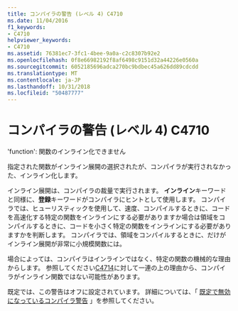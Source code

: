 ```yaml
---
title: コンパイラの警告 (レベル 4) C4710
ms.date: 11/04/2016
f1_keywords:
- C4710
helpviewer_keywords:
- C4710
ms.assetid: 76381ec7-3fc1-4bee-9a0a-c2c8307b92e2
ms.openlocfilehash: 0f8e66982192f8af6498c9151d32a44226e0560a
ms.sourcegitcommit: 6052185696adca270bc9bdbec45a626dd89cdcdd
ms.translationtype: MT
ms.contentlocale: ja-JP
ms.lasthandoff: 10/31/2018
ms.locfileid: "50487777"
---
```

# <a name="compiler-warning-level-4-c4710"></a>コンパイラの警告 (レベル 4) C4710

'function': 関数のインライン化できません

指定された関数がインライン展開の選択されたが、コンパイラが実行されなかった、インライン化します。

インライン展開は、コンパイラの裁量で実行されます。 **インライン**キーワードと同様に、**登録**キーワードがコンパイラにヒントとして使用します。 コンパイラでは、ヒューリスティックを使用して、速度、コンパイルするときに、コードを高速化する特定の関数をインラインにする必要がありますか場合は領域をコンパイルするときに、コードを小さく特定の関数をインラインにする必要がありますかを判断します。 コンパイラでは、領域をコンパイルするときに、だけがインライン展開が非常に小規模関数には。

場合によっては、コンパイラはインラインではなく、特定の関数の機械的な理由からします。 参照してください[C4714](../../error-messages/compiler-warnings/compiler-warning-level-4-c4714.md)に対して一連の上の理由から、コンパイラがインライン関数ではない可能性があります。

既定では、この警告はオフに設定されています。 詳細については、「 [既定で無効になっているコンパイラ警告](../../preprocessor/compiler-warnings-that-are-off-by-default.md) 」を参照してください。
